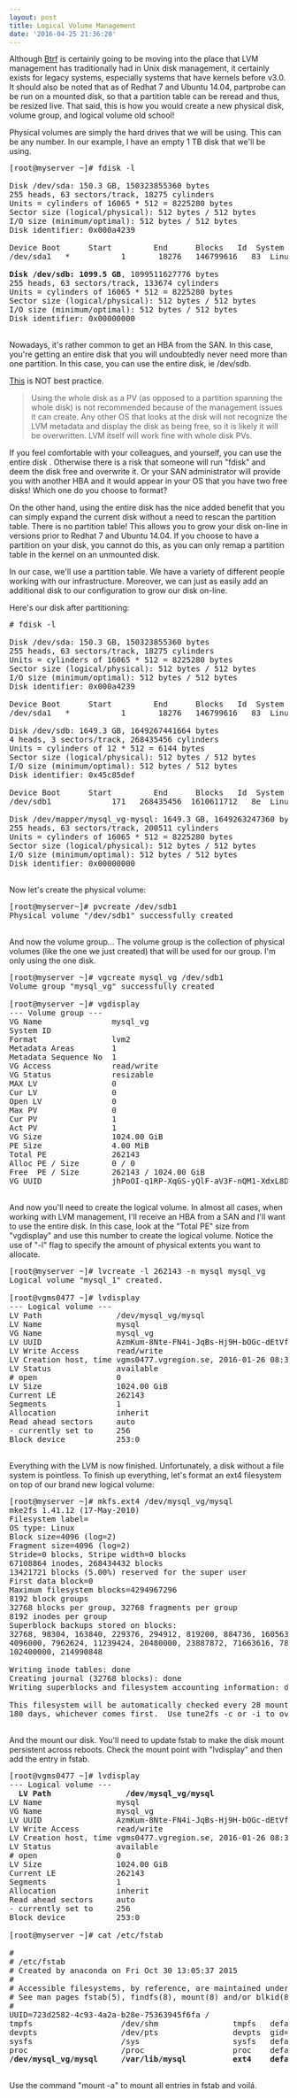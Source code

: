 ```yaml
---
layout: post
title: Logical Volume Management
date: '2016-04-25 21:36:20'
---
```


Although <a href="https://btrfs.wiki.kernel.org/index.php/Main_Page">Btrf</a> is certainly going to be moving into the place that LVM management has traditionally had in Unix disk management, it certainly exists for legacy systems, especially systems that have kernels before v3.0. It should also be noted that as of Redhat 7 and Ubuntu 14.04, partprobe can be run on a mounted disk, so that a partition table can be reread and thus, be resized live. That said, this is how you would create a new physical disk, volume group, and logical volume old school!

Physical volumes are simply the hard drives that we will be using. This can be any number. In our example, I have an empty 1 TB disk that we'll be using.

<pre>[root@myserver ~]# fdisk -l

Disk /dev/sda: 150.3 GB, 150323855360 bytes
255 heads, 63 sectors/track, 18275 cylinders
Units = cylinders of 16065 * 512 = 8225280 bytes
Sector size (logical/physical): 512 bytes / 512 bytes
I/O size (minimum/optimal): 512 bytes / 512 bytes
Disk identifier: 0x000a4239

Device Boot      Start         End      Blocks   Id  System
/dev/sda1   *           1       18276   146799616   83  Linux

<strong>Disk /dev/sdb: 1099.5 GB</strong>, 1099511627776 bytes
255 heads, 63 sectors/track, 133674 cylinders
Units = cylinders of 16065 * 512 = 8225280 bytes
Sector size (logical/physical): 512 bytes / 512 bytes
I/O size (minimum/optimal): 512 bytes / 512 bytes
Disk identifier: 0x00000000</pre>

<br>Nowadays, it's rather common to get an HBA from the SAN. In this case, you're getting an entire disk that you will undoubtedly never need more than one partition. In this case, you can use the entire disk, ie /dev/sdb.</br>

<a href="http://www.tldp.org/HOWTO/LVM-HOWTO/initdisks.html">This</a> is NOT best practice.
<blockquote>Using the whole disk as a PV (as opposed to a partition spanning the whole disk) is not recommended because of the management issues it can create. Any other OS that looks at the disk will not recognize the LVM metadata and display the disk as being free, so it is likely it will be overwritten. LVM itself will work fine with whole disk PVs.</blockquote>
If you feel comfortable with your colleagues, and yourself, you can use the entire disk . Otherwise there is a risk that someone will run "fdisk" and deem the disk free and overwrite it. Or your SAN administrator will provide you with another HBA and it would appear in your OS that you have two free disks! Which one do you choose to format?

On the other hand, using the entire disk has the nice added benefit that you can simply expand the current disk without a need to rescan the partition table. There is no partition table! This allows you to grow your disk on-line in versions prior to Redhat 7 and Ubuntu 14.04. If you choose to have a partition on your disk, you cannot do this, as you can only remap a partition table in the kernel on an unmounted disk.

In our case, we'll use a partition table. We have a variety of different people working with our infrastructure. Moreover, we can just as easily add an additional disk to our configuration to grow our disk on-line.

Here's our disk after partitioning:
<pre># fdisk -l

Disk /dev/sda: 150.3 GB, 150323855360 bytes
255 heads, 63 sectors/track, 18275 cylinders
Units = cylinders of 16065 * 512 = 8225280 bytes
Sector size (logical/physical): 512 bytes / 512 bytes
I/O size (minimum/optimal): 512 bytes / 512 bytes
Disk identifier: 0x000a4239

Device Boot      Start         End      Blocks   Id  System
/dev/sda1   *           1       18276   146799616   83  Linux

Disk /dev/sdb: 1649.3 GB, 1649267441664 bytes
4 heads, 3 sectors/track, 268435456 cylinders
Units = cylinders of 12 * 512 = 6144 bytes
Sector size (logical/physical): 512 bytes / 512 bytes
I/O size (minimum/optimal): 512 bytes / 512 bytes
Disk identifier: 0x45c85def

Device Boot      Start         End      Blocks   Id  System
/dev/sdb1             171   268435456  1610611712   8e  Linux LVM

Disk /dev/mapper/mysql_vg-mysql: 1649.3 GB, 1649263247360 bytes
255 heads, 63 sectors/track, 200511 cylinders
Units = cylinders of 16065 * 512 = 8225280 bytes
Sector size (logical/physical): 512 bytes / 512 bytes
I/O size (minimum/optimal): 512 bytes / 512 bytes
Disk identifier: 0x00000000</pre>
<br>Now let's create the physical volume:</br>
<pre>[root@myserver~]# pvcreate /dev/sdb1
Physical volume "/dev/sdb1" successfully created</pre>
<br>And now the volume group... The volume group is the collection of physical volumes (like the one we just created) that will be used for our group. I'm only using the one disk.</br>
<pre>[root@myserver ~]# vgcreate mysql_vg /dev/sdb1
Volume group "mysql_vg" successfully created

[root@myserver ~]# vgdisplay
--- Volume group ---
VG Name               mysql_vg
System ID
Format                lvm2
Metadata Areas        1
Metadata Sequence No  1
VG Access             read/write
VG Status             resizable
MAX LV                0
Cur LV                0
Open LV               0
Max PV                0
Cur PV                1
Act PV                1
VG Size               1024.00 GiB
PE Size               4.00 MiB
Total PE              262143
Alloc PE / Size       0 / 0
Free  PE / Size       262143 / 1024.00 GiB
VG UUID               jhPoOI-q1RP-XqGS-yQlF-aV3F-nQM1-XdxL8D</pre>
<br>And now you'll need to create the logical volume. In almost all cases, when working with LVM management, I'll receive an HBA from a SAN and I'll want to use the entire disk. In this case, look at the "Total PE" size from "vgdisplay" and use this number to create the logical volume. Notice the use of "-l" flag to specify the amount of physical extents you want to allocate.</br>
<pre>[root@myserver ~]# lvcreate -l 262143 -n mysql mysql_vg
Logical volume "mysql_1" created.

[root@vgms0477 ~]# lvdisplay
--- Logical volume ---
LV Path                /dev/mysql_vg/mysql
LV Name                mysql
VG Name                mysql_vg
LV UUID                AzmKum-8Nte-FN4i-JqBs-Hj9H-bOGc-dEtVfC
LV Write Access        read/write
LV Creation host, time vgms0477.vgregion.se, 2016-01-26 08:38:11 +0100
LV Status              available
# open                 0
LV Size                1024.00 GiB
Current LE             262143
Segments               1
Allocation             inherit
Read ahead sectors     auto
- currently set to     256
Block device           253:0</pre>
<br>Everything with the LVM is now finished. Unfortunately, a disk without a file system is pointless. To finish up everything, let's format an ext4 filesystem on top of our brand new logical volume:</br>
<pre>[root@myserver ~]# mkfs.ext4 /dev/mysql_vg/mysql
mke2fs 1.41.12 (17-May-2010)
Filesystem label=
OS type: Linux
Block size=4096 (log=2)
Fragment size=4096 (log=2)
Stride=0 blocks, Stripe width=0 blocks
67108864 inodes, 268434432 blocks
13421721 blocks (5.00%) reserved for the super user
First data block=0
Maximum filesystem blocks=4294967296
8192 block groups
32768 blocks per group, 32768 fragments per group
8192 inodes per group
Superblock backups stored on blocks:
32768, 98304, 163840, 229376, 294912, 819200, 884736, 1605632, 2654208,
4096000, 7962624, 11239424, 20480000, 23887872, 71663616, 78675968,
102400000, 214990848

Writing inode tables: done
Creating journal (32768 blocks): done
Writing superblocks and filesystem accounting information: done

This filesystem will be automatically checked every 28 mounts or
180 days, whichever comes first.  Use tune2fs -c or -i to override.</pre>
<br>And the mount our disk. You'll need to update fstab to make the disk mount persistent across reboots. Check the mount point with "lvdisplay" and then add the entry in fstab.</br>
<pre>[root@vgms0477 ~]# lvdisplay
--- Logical volume ---
<strong>  LV Path                /dev/mysql_vg/mysql</strong>
LV Name                mysql
VG Name                mysql_vg
LV UUID                AzmKum-8Nte-FN4i-JqBs-Hj9H-bOGc-dEtVfC
LV Write Access        read/write
LV Creation host, time vgms0477.vgregion.se, 2016-01-26 08:38:11 +0100
LV Status              available
# open                 0
LV Size                1024.00 GiB
Current LE             262143
Segments               1
Allocation             inherit
Read ahead sectors     auto
- currently set to     256
Block device           253:0

[root@myserver ~]# cat /etc/fstab

#
# /etc/fstab
# Created by anaconda on Fri Oct 30 13:05:37 2015
#
# Accessible filesystems, by reference, are maintained under '/dev/disk'
# See man pages fstab(5), findfs(8), mount(8) and/or blkid(8) for more info
#
UUID=723d2582-4c93-4a2a-b28e-75363945f6fa /                       ext4    defaults        1 1
tmpfs                   /dev/shm                tmpfs   defaults        0 0
devpts                  /dev/pts                devpts  gid=5,mode=620  0 0
sysfs                   /sys                    sysfs   defaults        0 0
proc                    /proc                   proc    defaults        0 0
<strong>/dev/mysql_vg/mysql     /var/lib/mysql          ext4    defaults        1 1</strong></pre>
<br>Use the command "mount -a" to mount all entries in fstab and voilá.</br>